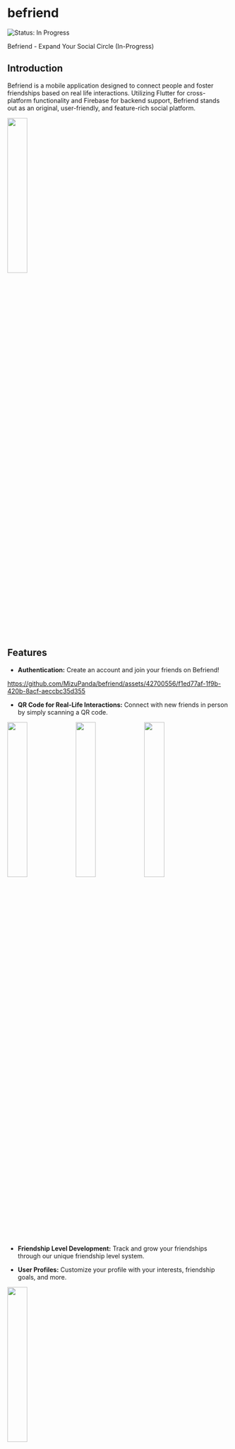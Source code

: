 # befriend
![Status: In Progress](https://img.shields.io/badge/status-in_progress-yellow.svg)

Befriend - Expand Your Social Circle (In-Progress)
## Introduction
Befriend is a mobile application designed to connect people and foster friendships based on real life interactions. Utilizing Flutter for cross-platform functionality and Firebase for backend support, Befriend stands out as an original, user-friendly, and feature-rich social platform.


<img src="https://github.com/MizuPanda/befriend/assets/42700556/86790350-b357-4d7c-9a9c-6dff94bcb029" width="30%">

## Features
- **Authentication:** Create an account and join your friends on Befriend!

https://github.com/MizuPanda/befriend/assets/42700556/f1ed77af-1f9b-420b-8acf-aeccbc35d355

- **QR Code for Real-Life Interactions:** Connect with new friends in person by simply scanning a QR code.
<img src="https://github.com/MizuPanda/befriend/assets/42700556/c6fec3e2-99d7-4ecd-a741-3eb3dbb01b34" width="30%">
<img src="https://github.com/MizuPanda/befriend/assets/42700556/ed5d7939-d7f8-4cc3-a4a4-d5a2189fc633" width="30%">
<img src="https://github.com/MizuPanda/befriend/assets/42700556/2220b7a0-f055-4632-ae47-d1a96c97f681" width="30%">

- **Friendship Level Development:** Track and grow your friendships through our unique friendship level system.
  
- **User Profiles:** Customize your profile with your interests, friendship goals, and more.
<img src="https://github.com/MizuPanda/befriend/assets/42700556/ff5684c7-baa8-4176-9d05-b6cb50d71fac" width="30%">

- **Instant Messaging:** Stay connected with friends through in-app messaging.

## Note on Contributions
Befriend is a personal project developed by Juniel Djossou with the help of some of his friends. At this stage, we are not seeking external contributions. This project is intended to evolve as a personal endeavor and may, or may not, be commercialized in the future. We appreciate your interest and support, and while we're not open to external contributions right now, we hope you find the project interesting and inspiring.


## Contact
For any questions or contributions, please contact us at junieldjossou@gmail.com.
